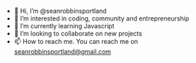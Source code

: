 - 👋 Hi, I’m @seanrobbinsportland
- 👀 I’m interested in coding, community and entrepreneurship
- 🌱 I’m currently learning Javascript
- 💞️ I’m looking to collaborate on new projects
- 📫 How to reach me. You can reach me on seanrobbinsportland@gmail.com

<!---
seanrobbinsportland/seanrobbinsportland is a ✨ special ✨ repository because its `README.md` (this file) appears on your GitHub profile.
You can click the Preview link to take a look at your changes.
--->
